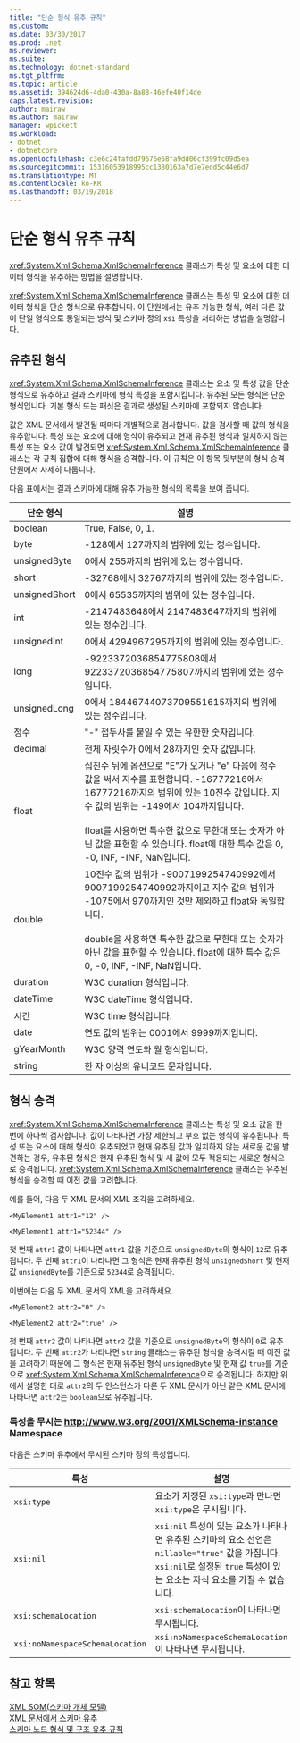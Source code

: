 ```yaml
---
title: "단순 형식 유추 규칙"
ms.custom: 
ms.date: 03/30/2017
ms.prod: .net
ms.reviewer: 
ms.suite: 
ms.technology: dotnet-standard
ms.tgt_pltfrm: 
ms.topic: article
ms.assetid: 394624d6-4da0-430a-8a88-46efe40f14de
caps.latest.revision: 
author: mairaw
ms.author: mairaw
manager: wpickett
ms.workload:
- dotnet
- dotnetcore
ms.openlocfilehash: c3e6c24fafdd79676e68fa9dd06cf399fc09d5ea
ms.sourcegitcommit: 15316053918995cc1380163a7d7e7edd5c44e6d7
ms.translationtype: MT
ms.contentlocale: ko-KR
ms.lasthandoff: 03/19/2018
---
```

# <a name="rules-for-inferring-simple-types"></a>단순 형식 유추 규칙
<xref:System.Xml.Schema.XmlSchemaInference> 클래스가 특성 및 요소에 대한 데이터 형식을 유추하는 방법을 설명합니다.  
  
 <xref:System.Xml.Schema.XmlSchemaInference> 클래스는 특성 및 요소에 대한 데이터 형식을 단순 형식으로 유추합니다. 이 단원에서는 유추 가능한 형식, 여러 다른 값이 단일 형식으로 통일되는 방식 및 스키마 정의 `xsi` 특성을 처리하는 방법을 설명합니다.  
  
## <a name="inferred-types"></a>유추된 형식  
 <xref:System.Xml.Schema.XmlSchemaInference> 클래스는 요소 및 특성 값을 단순 형식으로 유추하고 결과 스키마에 형식 특성을 포함시킵니다. 유추된 모든 형식은 단순 형식입니다. 기본 형식 또는 패싯은 결과로 생성된 스키마에 포함되지 않습니다.  
  
 값은 XML 문서에서 발견될 때마다 개별적으로 검사합니다. 값을 검사할 때 값의 형식을 유추합니다. 특성 또는 요소에 대해 형식이 유추되고 현재 유추된 형식과 일치하지 않는 특성 또는 요소 값이 발견되면 <xref:System.Xml.Schema.XmlSchemaInference> 클래스는 각 규칙 집합에 대해 형식을 승격합니다. 이 규칙은 이 항목 뒷부분의 형식 승격 단원에서 자세히 다룹니다.  
  
 다음 표에서는 결과 스키마에 대해 유추 가능한 형식의 목록을 보여 줍니다.  
  
|단순 형식|설명|  
|-----------------|-----------------|  
|boolean|True, False, 0, 1.|  
|byte|-128에서 127까지의 범위에 있는 정수입니다.|  
|unsignedByte|0에서 255까지의 범위에 있는 정수입니다.|  
|short|-32768에서 32767까지의 범위에 있는 정수입니다.|  
|unsignedShort|0에서 65535까지의 범위에 있는 정수입니다.|  
|int|-2147483648에서 2147483647까지의 범위에 있는 정수입니다.|  
|unsignedInt|0에서 4294967295까지의 범위에 있는 정수입니다.|  
|long|-9223372036854775808에서 9223372036854775807까지의 범위에 있는 정수입니다.|  
|unsignedLong|0에서 18446744073709551615까지의 범위에 있는 정수입니다.|  
|정수|"-" 접두사를 붙일 수 있는 유한한 숫자입니다.|  
|decimal|전체 자릿수가 0에서 28까지인 숫자 값입니다.|  
|float|십진수 뒤에 옵션으로 "E"가 오거나 "e" 다음에 정수 값을 써서 지수를 표현합니다. -16777216에서 16777216까지의 범위에 있는 10진수 값입니다. 지수 값의 범위는 -149에서 104까지입니다.<br /><br /> float를 사용하면 특수한 값으로 무한대 또는 숫자가 아닌 값을 표현할 수 있습니다. float에 대한 특수 값은 0, -0, INF, -INF, NaN입니다.|  
|double|10진수 값의 범위가 -9007199254740992에서 9007199254740992까지이고 지수 값의 범위가 -1075에서 970까지인 것만 제외하고 float와 동일합니다.<br /><br /> double을 사용하면 특수한 값으로 무한대 또는 숫자가 아닌 값을 표현할 수 있습니다. float에 대한 특수 값은 0, -0, INF, -INF, NaN입니다.|  
|duration|W3C duration 형식입니다.|  
|dateTime|W3C dateTime 형식입니다.|  
|시간|W3C time 형식입니다.|  
|date|연도 값의 범위는 0001에서 9999까지입니다.|  
|gYearMonth|W3C 양력 연도와 월 형식입니다.|  
|string|한 자 이상의 유니코드 문자입니다.|  
  
## <a name="type-promotion"></a>형식 승격  
 <xref:System.Xml.Schema.XmlSchemaInference> 클래스는 특성 및 요소 값을 한 번에 하나씩 검사합니다. 값이 나타나면 가장 제한되고 부호 없는 형식이 유추됩니다. 특성 또는 요소에 대해 형식이 유추되었고 현재 유추된 값과 일치하지 않는 새로운 값을 발견하는 경우, 유추된 형식은 현재 유추된 형식 및 새 값에 모두 적용되는 새로운 형식으로 승격됩니다. <xref:System.Xml.Schema.XmlSchemaInference> 클래스는 유추된 형식을 승격할 때 이전 값을 고려합니다.  
  
 예를 들어, 다음 두 XML 문서의 XML 조각을 고려하세요.  
  
 `<MyElement1 attr1="12" />`  
  
 `<MyElement1 attr1="52344" />`  
  
 첫 번째 `attr1` 값이 나타나면 `attr1` 값을 기준으로 `unsignedByte`의 형식이 `12`로 유추됩니다. 두 번째 `attr1`이 나타나면 그 형식은 현재 유추된 형식 `unsignedShort` 및 현재 값 `unsignedByte`를 기준으로 `52344`로 승격됩니다.  
  
 이번에는 다음 두 XML 문서의 XML을 고려하세요.  
  
 `<MyElement2 attr2="0" />`  
  
 `<MyElement2 attr2="true" />`  
  
 첫 번째 `attr2` 값이 나타나면 `attr2` 값을 기준으로 `unsignedByte`의 형식이 `0`로 유추됩니다. 두 번째 `attr2`가 나타나면 `string` 클래스는 유추된 형식을 승격시킬 때 이전 값을 고려하기 때문에 그 형식은 현재 유추된 형식 `unsignedByte` 및 현재 값 `true`를 기준으로 <xref:System.Xml.Schema.XmlSchemaInference>으로 승격됩니다. 하지만 위에서 설명한 대로 `attr2`의 두 인스턴스가 다른 두 XML 문서가 아닌 같은 XML 문서에 나타나면 `attr2`는 `boolean`으로 유추됩니다.  
  
### <a name="ignored-attributes-from-the-httpwwww3org2001xmlschema-instance-namespace"></a>특성을 무시는 http://www.w3.org/2001/XMLSchema-instance Namespace  
 다음은 스키마 유추에서 무시된 스키마 정의 특성입니다.  
  
|특성|설명|  
|---------------|-----------------|  
|`xsi:type`|요소가 지정된 `xsi:type`과 만나면 `xsi:type`은 무시됩니다.|  
|`xsi:nil`|`xsi:nil` 특성이 있는 요소가 나타나면 유추된 스키마의 요소 선언은 `nillable="true"` 값을 가집니다. `xsi:nil`로 설정된 `true` 특성이 있는 요소는 자식 요소를 가질 수 없습니다.|  
|`xsi:schemaLocation`|`xsi:schemaLocation`이 나타나면 무시됩니다.|  
|`xsi:noNamespaceSchemaLocation`|`xsi:noNamespaceSchemaLocation`이 나타나면 무시됩니다.|  
  
## <a name="see-also"></a>참고 항목  
 [XML SOM(스키마 개체 모델)](../../../../docs/standard/data/xml/xml-schema-object-model-som.md)  
 [XML 문서에서 스키마 유추](../../../../docs/standard/data/xml/inferring-schemas-from-xml-documents.md)  
 [스키마 노드 형식 및 구조 유추 규칙](../../../../docs/standard/data/xml/rules-for-inferring-schema-node-types-and-structure.md)
